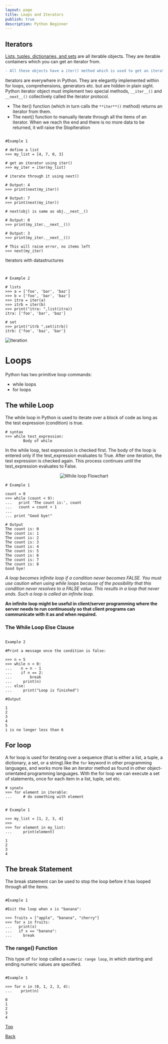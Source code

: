 ```yaml
---
layout: page
title: Loops and Iterators
publish: true
description: Python Beginner
---
```


## Iterators

[Lists, tuples, dictionaries, and sets](./DataStructure.html) are all iterable objects. They are iterable containers which you can get an iterator from.

```diff
- All these objects have a iter() method which is used to get an iterator:
```

Iterators are everywhere in Python. They are elegantly implemented within for loops, comprehensions, generators etc. but are hidden in plain sight. Python iterator object must implement two special methods, `__iter__()` and `__next__()` collectively called the iterator protocol.

- The iter() function (which in turn calls the `**iter**()` method) returns an iterator from them.
- The next() function to manually iterate through all the items of an iterator. When we reach the end and there is no more data to be returned, it will raise the StopIteration

```python3

#Example 1

# define a list
>>> my_list = [4, 7, 0, 3]

# get an iterator using iter()
>>> my_iter = iter(my_list)

# iterate through it using next()

# Output: 4
>>> print(next(my_iter))

# Output: 7
>>> print(next(my_iter))

# next(obj) is same as obj.__next__()

# Output: 0
>>> print(my_iter.__next__())

# Output: 3
>>> print(my_iter.__next__())

# This will raise error, no items left
>>> next(my_iter)

```

Iterators with datastructures

```python3


# Example 2

# lists
>>> a = ['foo', 'bar', 'baz']
>>> b = ['foo', 'bar', 'baz']
>>> itra = iter(a)
>>> itrb = iter(b)
>>> print("itra: ",list(itra))
itra: ['foo', 'bar', 'baz']

# set
>>> print("itrb ",set(itrb))
itrb: {'foo', 'baz', 'bar'}

```

![Iteration](./iteration_ds.gif)

# Loops

Python has two primitive loop commands:

- while loops
- for loops

## The while Loop

The while loop in Python is used to iterate over a block of code as long as the test expression (condition) is true.

```python3
# syntax
>>> while test_expression:
        Body of while
```

In the while loop, test expression is checked first. The body of the loop is entered only if the test_expression evaluates to True. After one iteration, the test expression is checked again. This process continues until the test_expression evaluates to False.

<p align="center">
  <img  src="./python_while_loop.jpg" alt="While loop Flowchart">
</p>

```python3
# Example 1

count = 0
>>> while (count < 9):
...   print 'The count is:', count
...   count = count + 1
...
... print "Good bye!"

# Output
The count is: 0
The count is: 1
The count is: 2
The count is: 3
The count is: 4
The count is: 5
The count is: 6
The count is: 7
The count is: 8
Good bye!

```

_A loop becomes infinite loop if a condition never becomes FALSE. You must use caution when using while loops because of the possibility that this condition never resolves to a FALSE value. This results in a loop that never ends. Such a loop is called an infinite loop._

**An infinite loop might be useful in client/server programming where the server needs to run continuously so that client programs can communicate with it as and when required.**

### The While Loop Else Clause

```python3

Example 2

#Print a message once the condition is false:

>>> n = 5
>>> while n > 0:
...    n = n - 1
...    if n == 2:
...        break
...     print(n)
... else:
...     print("Loop is finished")

#Output

1
2
3
4
5
i is no longer less than 6

```

## For loop

A for loop is used for iterating over a sequence (that is either a list, a tuple, a dictionary, a set, or a string).like the `for` keyword in other programming languages, and works more like an iterator method as found in other object-orientated programming languages. With the for loop we can execute a set of statements, once for each item in a list, tuple, set etc.

```python3
# synatx
>>> for element in iterable:
...     # do something with element
```

```python3

# Example 1

>>> my_list = [1, 2, 3, 4]
>>> 
>>> for element in my_list:
...     print(element)

1
2
3
4
```

## The break Statement

The break statement can be used to stop the loop before it has looped through all the items.

```python3

#Example 1

#Exit the loop when x is "banana":

>>> fruits = ["apple", "banana", "cherry"]
>>> for x in fruits:
...   print(x)
...   if x == "banana":
...     break

```

### The range() Function

This type of `for` loop called a `numeric range loop`, in which starting and ending numeric values are specified.

```python3

#Example 1

>>> for n in (0, 1, 2, 3, 4):
...    print(n)

0
1
2
3
4
```

[Top](#)

[Back](./contents.html)
